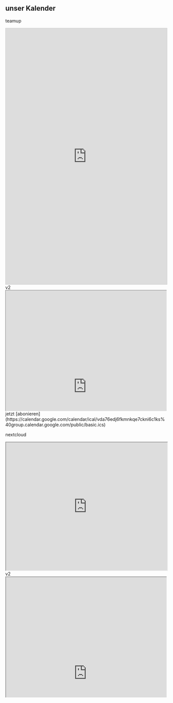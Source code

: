 <style>
  .responsiveCal {
 
position: relative; padding-bottom: 75%; height: 0; overflow: hidden;
 
}
 
.responsiveCal iframe {
 
position: absolute; top:0; left: 0; width: 100%; height: 600px;
 
}
</style>
## unser Kalender
teamup
<iframe src="https://teamup.com/ksoxt1yh49zs6x8vqb?view=l&title=Roverserver%20Kalender&showLogo=0&showProfileAndInfo=0&showSidepanel=0&showAgendaHeader=1&showAgendaDetails=0&showYearViewHeader=1" style="width: 100%; height: 800px; border: 1px solid #cccccc" frameborder="0" />


v2
<div class="responsiveCal">
<iframe src="https://teamup.com/ksoxt1yh49zs6x8vqb?view=l&title=Roverserver%20Kalender&showLogo=0&showProfileAndInfo=0&showSidepanel=0&showAgendaHeader=1&showAgendaDetails=0&showYearViewHeader=1" />
</div>


google
<iframe src="https://calendar.google.com/calendar/embed?height=600&wkst=2&bgcolor=%23E67C73&ctz=Europe%2FBerlin&showNav=1&showTz=1&title&src=dmRhNzZlZGo2ZmttbmtxZTdja25pNmMxa3NAZ3JvdXAuY2FsZW5kYXIuZ29vZ2xlLmNvbQ&color=%23D50000" style="border:solid 1px #777" frameborder="0" scrolling="no"></iframe>
v2
<div class="responsiveCal">
<iframe src="https://calendar.google.com/calendar/embed?height=600&wkst=2&bgcolor=%23E67C73&ctz=Europe%2FBerlin&showNav=1&showTz=1&title&src=dmRhNzZlZGo2ZmttbmtxZTdja25pNmMxa3NAZ3JvdXAuY2FsZW5kYXIuZ29vZ2xlLmNvbQ&color=%23D50000" style="border:solid 1px #777" frameborder="0" scrolling="no"></iframe>
</div>
jetzt [abonieren](https://calendar.google.com/calendar/ical/vda76edj6fkmnkqe7ckni6c1ks%40group.calendar.google.com/public/basic.ics)



nextcloud
<iframe src="http://cloud.discord.rover.de/apps/calendar/embed/2KEbDBTedpQmK9Zi/listMonth/now"  width="100%" height="400px" ></iframe>
v2
<div class="responsiveCal">
<iframe src="http://cloud.discord.rover.de/apps/calendar/embed/2KEbDBTedpQmK9Zi/listMonth/now" ></iframe>
</div>

